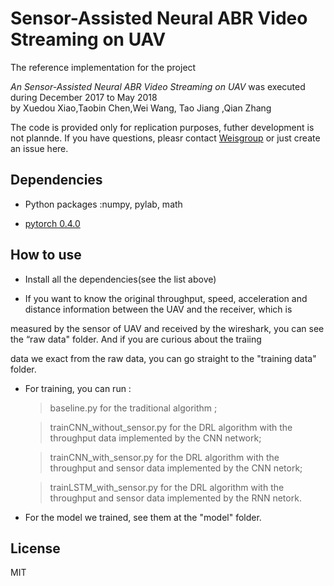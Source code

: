 #   Sensor-Assisted Neural ABR Video Streaming on UAV

The reference implementation for the project

_An Sensor-Assisted Neural ABR Video Streaming on UAV_
was executed during December 2017 to May 2018</br>
by Xuedou Xiao,Taobin Chen,Wei Wang, Tao Jiang ,Qian Zhang

The code is provided only for replication purposes, futher development is not plannde.
If you have questions, pleasr contact [Weisgroup](http://ei.hust.edu.cn/lab/SINC-lab/chineseversion/people/weiwang.html)
or just create an issue here.

## Dependencies

- Python packages :numpy, pylab, math

- [pytorch 0.4.0](https://pytorch.org/)

## How to use

- Install all the dependencies(see the list above)

- If you want to know the original throughput, speed, acceleration and distance information between the UAV and the receiver, which is 

measured by the sensor of UAV and received by the wireshark, you can see the “raw data" folder. And if you are curious about the traiing 

data we exact from the raw data, you can go straight to the "training data" folder.

- For training, you can run : 
  
  >baseline.py for the traditional algorithm ;
  
  >trainCNN_without_sensor.py for the DRL algorithm with the throughput  data implemented by the CNN network;
  
  >trainCNN_with_sensor.py for the DRL algorithm with the throughput and sensor data implemented by the CNN netork;
  
  >trainLSTM_with_sensor.py for the DRL algorithm with the throughput and sensor data implemented by the RNN netork.
 
- For the model we trained, see them at the "model" folder.

## License

MIT
